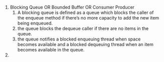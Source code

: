 1. Blocking Queue OR Bounded Buffer OR Consumer Producer
   1. A blocking queue is defined as a queue which blocks the caller of the enqueue method if there’s no more capacity to add the new item being enqueued.
   2. the queue blocks the dequeue caller if there are no items in the queue.
   3. the queue notifies a blocked enqueuing thread when space becomes available and a blocked dequeuing thread when an item becomes available in the queue.
2. 